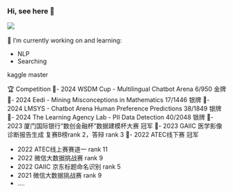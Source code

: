 ### Hi, see here 👋

<!--
**wbchief/wbchief** is a ✨ _special_ ✨ repository because its `README.md` (this file) appears on your GitHub profile.

Here are some ideas to get you started:

- 🔭 I’m currently working on ...
- 🌱 I’m currently learning ...
- 👯 I’m looking to collaborate on ...
- 🤔 I’m looking for help with ...
- 💬 Ask me about ...
- 📫 How to reach me: ...
- 😄 Pronouns: ...
- ⚡ Fun fact: ...
-->
![](https://github-readme-stats.vercel.app/api?username=wbchief&theme=dark)
<br>
<br>
🔭 I’m currently working on and learning:
- NLP
- Searching

kaggle master

:trophy: Competition
  🏅- 2024 WSDM Cup - Multilingual Chatbot Arena 6/950 金牌
  🥈- 2024 Eedi - Mining Misconceptions in Mathematics 17/1446 银牌
  🥈- 2024 LMSYS - Chatbot Arena Human Preference Predictions 38/1849 银牌
  🥈- 2024 The Learning Agency Lab - PII Data Detection 40/2048 银牌
  🏅- 2023 厦门国际银行“数创金融杯”数据建模杯大赛 冠军
  🥉- 2023 GAIIC 医学影像诊断报告生成 复赛B榜rank 2，答辩 rank 3
  🏅- 2022 ATEC线下赛 冠军
  - 2022 ATEC线上赛赛道一 rank 11
  - 2022 微信大数据挑战赛 rank 9
  - 2022 GAIIC 京东标题命名识别 rank 5 
  - 2021 微信大数据挑战赛 rank 9
  - ....
